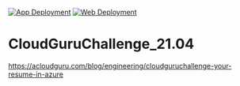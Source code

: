 [![App Deployment](https://github.com/wheelers-websites/CloudGuruChallenge_21.04/actions/workflows/app.main.yml/badge.svg?branch=main)](https://github.com/wheelers-websites/CloudGuruChallenge_21.04/actions/workflows/app.main.yml)
[![Web Deployment](https://github.com/wheelers-websites/CloudGuruChallenge_21.04/actions/workflows/web.main.yml/badge.svg?branch=main)](https://github.com/wheelers-websites/CloudGuruChallenge_21.04/actions/workflows/web.main.yml)

# CloudGuruChallenge_21.04
https://acloudguru.com/blog/engineering/cloudguruchallenge-your-resume-in-azure

